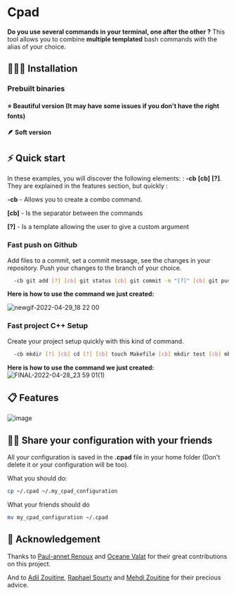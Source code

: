 # Cpad

**Do you use several commands in your terminal, one after the other ?** This tool allows you to combine **multiple templated** bash commands with the alias of your choice.

## 👨🏽‍💻 Installation
### Prebuilt binaries
  #### ⭐️ Beautiful version (It may have some issues if you don't have the right fonts) 
  
  #### 🪶 Soft version
  
## ⚡️ Quick start

In these examples, you will discover the following elements: : **-cb** **[cb]** **[?]**.
They are explained in the features section, but quickly :

**-cb** - Allows you to create a combo command.

**[cb]** - Is the separator between the commands

**[?]** - Is a template allowing the user to give a custom argument

### Fast push on Github
Add files to a commit, set a commit message, see the changes in your repository. Push your changes to the branch of your choice.
```sh
  -cb git add [?] [cb] git status [cb] git commit -m "[?]" [cb] git push origin [?] [cb] git checkout main
```


 **Here is how to use the command we just created:**

![newgif-2022-04-29_18 22 00](https://user-images.githubusercontent.com/53370597/165984987-a9e0a7a2-6837-426c-8cae-70e3e5d8245e.gif)

### Fast project C++ Setup
Create your project setup quickly with this kind of command.
```sh
  -cb mkdir [?] [cb] cd [?] [cb] touch Makefile [cb] mkdir test [cb] mkdir -p src/header [cb] touch src/main.cc
```

**Here is how to use the command we just created:** 
![FINAL-2022-04-28_23 59 01(1)](https://user-images.githubusercontent.com/53370597/165858449-bbfbc71e-0627-4144-b483-5ec7ebd34749.gif)


## 📋 Features

![image](https://user-images.githubusercontent.com/53370597/165828252-2f91299f-fb96-4cb9-92ef-d506956f86e8.png)


## 👏🏼 Share your configuration with your friends

All your configuration is saved in the **.cpad** file in your home folder (Don't delete it or your configuration will be too).

What you should do:

```sh
cp ~/.cpad ~/.my_cpad_configuration
```
What your friends should do

```sh
mv my_cpad_configuration ~/.cpad
```


## 💞 Acknowledgement

Thanks to [Paul-annet Renoux](https://github.com/DashPolo) and [Oceane Valat](https://github.com/oceane-vlt) for their great contributions on this project.

And to [Adil Zouitine](https://github.com/AdilZouitine), [Raphael Sourty](https://github.com/raphaelsty) and [Mehdi Zouitine](https://github.com/MehdiZouitine) for their precious advice.
